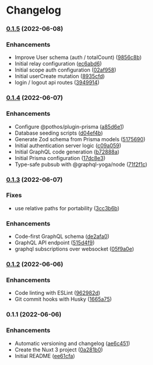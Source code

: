 # Changelog

### [0.1.5](https://github.com/lewebsimple/nuxt3-prisma-graphql/compare/0.1.4...0.1.5) (2022-06-08)


### Enhancements

* Improve User schema (auth / totalCount) ([9856c8b](https://github.com/lewebsimple/nuxt3-prisma-graphql/commit/9856c8b3501e4a042a5352df006f7fc75638dc28))
* Initial relay configuration ([ec6abd6](https://github.com/lewebsimple/nuxt3-prisma-graphql/commit/ec6abd65c4f6e8f29eb4caa43c9e197959ba719e))
* Initial scope auth configuration ([02af958](https://github.com/lewebsimple/nuxt3-prisma-graphql/commit/02af9585883891776b8c7aa4c38b42748e1d55ec))
* Initial userCreate mutation ([8935cfd](https://github.com/lewebsimple/nuxt3-prisma-graphql/commit/8935cfdd273d9ac913ec123b6185c46c2b6a5f26))
* login / logout api routes ([3949914](https://github.com/lewebsimple/nuxt3-prisma-graphql/commit/39499140140b84ae0c5c77073d6718cfe053ad4b))

### [0.1.4](https://github.com/lewebsimple/nuxt3-prisma-graphql/compare/0.1.3...0.1.4) (2022-06-07)


### Enhancements

* Configure @pothos/plugin-prisma ([a85d6e1](https://github.com/lewebsimple/nuxt3-prisma-graphql/commit/a85d6e1ce7275f1d4912e63f219bdc8dd68fe10a))
* Database seeding scripts ([d04ef4b](https://github.com/lewebsimple/nuxt3-prisma-graphql/commit/d04ef4be2eb39a7a4c4c3262f23934683b22c14e))
* Generate Zod schema from Prisma models ([5175690](https://github.com/lewebsimple/nuxt3-prisma-graphql/commit/5175690dbf06f7caeaf62f7002068555fb30a8e3))
* Initial authentication server logic ([c09a059](https://github.com/lewebsimple/nuxt3-prisma-graphql/commit/c09a0592bcd6879dad0e56655a57a1fe193e2dce))
* Initial GraphQL code generation ([b72888a](https://github.com/lewebsimple/nuxt3-prisma-graphql/commit/b72888a2c38ac4e753cc3ec4d5aecb7a66654d60))
* Initial Prisma configuration ([17dc8e3](https://github.com/lewebsimple/nuxt3-prisma-graphql/commit/17dc8e34d5b0e309f1c99559b033ce2547237e41))
* Type-safe pubsub with @graphql-yoga/node ([71f2f1c](https://github.com/lewebsimple/nuxt3-prisma-graphql/commit/71f2f1c8a8e9d90f5594edc460f411b0a29f4bdc))

### [0.1.3](https://github.com/lewebsimple/nuxt3-prisma-graphql/compare/0.1.2...0.1.3) (2022-06-07)


### Fixes

* use relative paths for portability ([3cc3b6b](https://github.com/lewebsimple/nuxt3-prisma-graphql/commit/3cc3b6b8bcbcbb75c049faaa55983b007d535d81))


### Enhancements

* Code-first GraphQL schema ([de2afa0](https://github.com/lewebsimple/nuxt3-prisma-graphql/commit/de2afa0f97b83e4a3d0334b45029263ab8ede2f7))
* GraphQL API endpoint ([515d4f9](https://github.com/lewebsimple/nuxt3-prisma-graphql/commit/515d4f9aadc1594f3398265fca50d13eb21e7c2d))
* graphql subscriptions over websocket ([05f9a0e](https://github.com/lewebsimple/nuxt3-prisma-graphql/commit/05f9a0e17339ecba2e923c7b5027084ba81f1be9))

### [0.1.2](https://github.com/lewebsimple/nuxt3-prisma-graphql/compare/0.1.1...0.1.2) (2022-06-06)


### Enhancements

* Code linting with ESLint ([962982d](https://github.com/lewebsimple/nuxt3-prisma-graphql/commit/962982d4cc73a6642f9a75433af375542a5e11d4))
* Git commit hooks with Husky ([1665a75](https://github.com/lewebsimple/nuxt3-prisma-graphql/commit/1665a75495fefd3e627d3cabe3a14b104297c060))

### 0.1.1 (2022-06-06)


### Enhancements

* Automatic versioning and changelog ([ae6c451](https://github.com/lewebsimple/nuxt3-prisma-graphql/commit/ae6c451648d9f0fb72e83e29dd525adcf243f563))
* Create the Nuxt 3 project ([0a281b0](https://github.com/lewebsimple/nuxt3-prisma-graphql/commit/0a281b096d783212b3d80712b37add744030f1df))
* Initial README ([ee61cfa](https://github.com/lewebsimple/nuxt3-prisma-graphql/commit/ee61cfa7baff67dd0f3c53f98db042ad7cb48750))